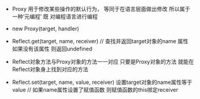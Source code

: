 
- Proxy 用于修改某些操作的默认行为， 等同于在语言层面做出修改 所以属于一种‘元编程’ 既 对编程语言进行编程

- new Proxy(target, handler)


- Reflect.get(target, name, receiver) // 查找并返回target对象的name 属性 如果没有该属性 则返回undefined
- Reflect对象方法与Proxy对象的方法一一对应 只要是Proxy对象的方法 就能在Reflect对象身上找到对应的方法
- Reflect.set(target, name, value, receiver) 设置target对象的name属性等于value  // 如果name属性设置了赋值函数 则赋值函数的this绑定receiver